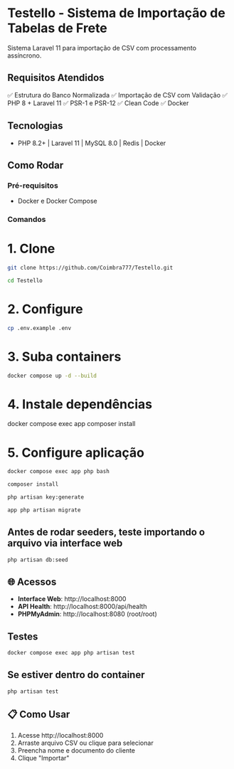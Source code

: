 # Testello - Sistema de Importação de Tabelas de Frete

Sistema Laravel 11 para importação de CSV com processamento assíncrono.

## Requisitos Atendidos

✅ Estrutura do Banco Normalizada
✅ Importação de CSV com Validação
✅ PHP 8 + Laravel 11
✅ PSR-1 e PSR-12
✅ Clean Code
✅ Docker

## Tecnologias

-   PHP 8.2+ | Laravel 11 | MySQL 8.0 | Redis | Docker

## Como Rodar

### Pré-requisitos

-   Docker e Docker Compose

### Comandos

# 1. Clone

```bash
git clone https://github.com/Coimbra777/Testello.git
```
```bash
cd Testello
```

# 2. Configure

```bash
cp .env.example .env
```

# 3. Suba containers
```bash
docker compose up -d --build
```

# 4. Instale dependências

docker compose exec app composer install

# 5. Configure aplicação

```bash
docker compose exec app php bash
```
```bash
composer install
```
```bash
php artisan key:generate
```
```bash
app php artisan migrate
```

## Antes de rodar seeders, teste importando o arquivo via interface web

```bash
php artisan db:seed
```

## 🌐 Acessos

-   **Interface Web**: http://localhost:8000
-   **API Health**: http://localhost:8000/api/health
-   **PHPMyAdmin**: http://localhost:8080 (root/root)

## Testes

```bash
docker compose exec app php artisan test
```

## Se estiver dentro do container

```bash
php artisan test
```

## 📋 Como Usar

1. Acesse http://localhost:8000
2. Arraste arquivo CSV ou clique para selecionar
3. Preencha nome e documento do cliente
4. Clique "Importar"
